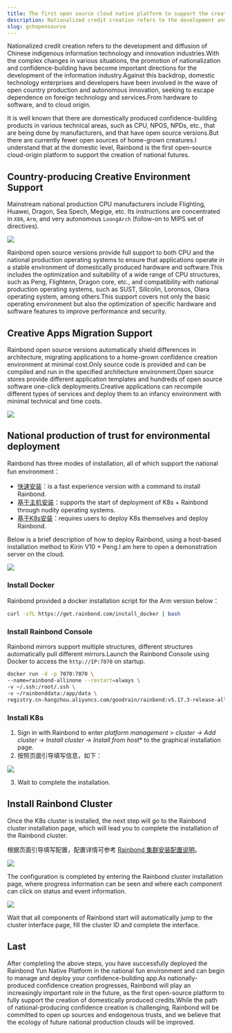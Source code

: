 ```yaml
---
title: The first open source cloud native platform to support the creation of national confidence
description: Nationalized credit creation refers to the development and diffusion of Chinese indigenous information technology and innovation industries.With the complex changes in various situations, the promotion of nationalization and confidence-building have become important directions for the development of the information industry.Against this backdrop, domestic technology enterprises and developers have been involved in the wave of open country production and autonomous innovation, seeking to escape dependence on foreign technology and services.From hardware to software, and to cloud origin.
slug: gchopensource
---
```


Nationalized credit creation refers to the development and diffusion of Chinese indigenous information technology and innovation industries.With the complex changes in various situations, the promotion of nationalization and confidence-building have become important directions for the development of the information industry.Against this backdrop, domestic technology enterprises and developers have been involved in the wave of open country production and autonomous innovation, seeking to escape dependence on foreign technology and services.From hardware to software, and to cloud origin.

It is well known that there are domestically produced confidence-building products in various technical areas, such as CPU, NPOS, NPDs, etc., that are being done by manufacturers, and that have open source versions.But there are currently fewer open sources of home-grown creatures.I understand that at the domestic level, Rainbond is the first open-source cloud-origin platform to support the creation of national futures.

## Country-producing Creative Environment Support

Mainstream national production CPU manufacturers include Flighting, Huawei, Dragon, Sea Spech, Megige, etc. Its instructions are concentrated in `X86`, `Arm`, and very autonomous `LoongArch` (follow-on to MIPS set of directives).

![](https://grstatic.oss-cn-shanghai.aliyuncs.com/localization-guide/%E5%9B%BD%E4%BA%A7CPU%E7%94%9F%E6%80%81.png)

Rainbond open source versions provide full support to both CPU and the national production operating systems to ensure that applications operate in a stable environment of domestically produced hardware and software.This includes the optimization and suitability of a wide range of CPU structures, such as Peng, Flightenn, Dragon core, etc., and compatibility with national production operating systems, such as SUST, Silicolin, Loronsos, Olara operating system, among others.This support covers not only the basic operating environment but also the optimization of specific hardware and software features to improve performance and security.

## Creative Apps Migration Support

Rainbond open source versions automatically shield differences in architecture, migrating applications to a home-grown confidence creation environment at minimal cost.Only source code is provided and can be compiled and run in the specified architecture environment.Open source stores provide different application templates and hundreds of open source software one-click deployments.Creative applications can recompile different types of services and deploy them to an infancy environment with minimal technical and time costs.

![](https://grstatic.oss-cn-shanghai.aliyuncs.com/localization-guide/%E5%BC%82%E6%9E%84%E5%BE%AE%E6%9C%8D%E5%8A%A1%E8%BF%81%E7%A7%BB.png)

## National production of trust for environmental deployment

Rainbond has three modes of installation, all of which support the national fun environment：

- [快速安装](https://www.rainbond.com/docs/quick-start/quick-install)：is a fast experience version with a command to install Rainbond.
- [基于主机安装](https://www.rainbond.com/docs/installation/installation-with-ui/)：supports the start of deployment of K8s + Rainbond through nudity operating systems.
- [基于K8s安装](https://www.rainbond.com/docs/installation/installation-with-helm/)：requires users to deploy K8s themselves and deploy Rainbond.

Below is a brief description of how to deploy Rainbond, using a host-based installation method to Kirin V10 + Peng.I am here to open a demonstration server on the cloud.

![](https://static.goodrain.com/wechat/xinchanang/1.png)

### Install Docker

Rainbond provided a docker installation script for the Arm version below：

```bash
curl -sfL https://get.rainbond.com/install_docker | bash
```

### Install Rainbond Console

Rainbond mirrors support multiple structures, different structures automatically pull different mirrors.Launch the Rainbond Console using Docker to access the `http://IP:7070` on startup.

```bash
docker run -d -p 7070:7070 \
--name=rainbond-allinone --restart=always \
-v ~/.ssh:/root/.ssh \
-v ~/rainbonddata:/app/data \
registry.cn-hangzhou.aliyuncs.com/goodrain/rainbond:v5.17.3-release-allinone
```

### Install K8s

1. Sign in with Rainbond to enter _platform management > cluster -> Add cluster -> Install cluster -> Install from host_\* to the graphical installation page.
2. 按照页面引导填写信息，如下：

![](https://static.goodrain.com/wechat/xinchanang/2.png)

3. Wait to complete the installation.

## Install Rainbond Cluster

Once the K8s cluster is installed, the next step will go to the Rainbond cluster installation page, which will lead you to complete the installation of the Rainbond cluster.

根据页面引导填写配置，配置详情可参考 [Rainbond 集群安装配置说明](https://www.rainbond.com/docs/installation/install-with-ui/#%E5%AE%89%E8%A3%85-rainbond-%E9%9B%86%E7%BE%A4)。

![](https://static.goodrain.com/wechat/xinchanang/4.png)

The configuration is completed by entering the Rainbond cluster installation page, where progress information can be seen and where each component can click on status and event information.

![](https://static.goodrain.com/wechat/xinchanang/5.png)

Wait that all components of Rainbond start will automatically jump to the cluster interface page, fill the cluster ID and complete the interface.

## Last

After completing the above steps, you have successfully deployed the Rainbond Yun Native Platform in the national fun environment and can begin to manage and deploy your confidence-building app.As nationally-produced confidence creation progresses, Rainbond will play an increasingly important role in the future, as the first open-source platform to fully support the creation of domestically produced credits.While the path of national-producing confidence creation is challenging, Rainbond will be committed to open up sources and endogenous trusts, and we believe that the ecology of future national production clouds will be improved.
